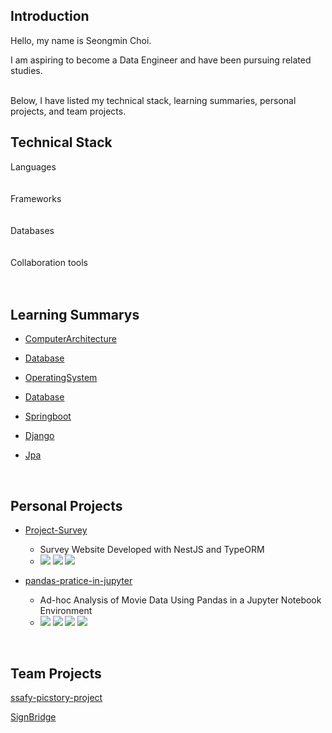<h2><div> Introduction </div></h3>

<div>
Hello, my name is Seongmin Choi. <br>

I am aspiring to become a Data Engineer and have been pursuing related studies. 
</div>
<br>
Below, I have listed my technical stack, learning summaries, personal projects, and team projects. 
<h2><div> Technical Stack</div></h2>
  <div>
    <div>
        <div>
            <div>
              Languages
            </div>
             <img
              key=283876.31851924106
              style = "margin: 5px 5px;"
              src=https://img.shields.io/badge/java-b07219?style=flat&logo=java&logoColor=white
              alt=""
            /> <img
              key=866965.3981998923
              style = "margin: 5px 5px;"
              src=https://img.shields.io/badge/python-3581ba?style=flat&logo=python&logoColor=white
              alt=""
            />
        </div>
        <br>
        <div>
            <div>
                Frameworks
            </div>
            <img
              key=893828.5052125546
              style = "margin: 5px 5px;"
              src=https://img.shields.io/badge/springboot-6DB33F?style=flat&logo=springboot&logoColor=white
              alt=""
            /> <img
              key=112977.92737826108
              style = "margin: 5px 5px;"
              src=https://img.shields.io/badge/django-092E20?style=flat&logo=django&logoColor=white
              alt=""
            />
        </div>
        <br>
        <div>
            <div>
                Databases
            </div>
            <img
              key=321344.6086252308
              style = "margin: 5px 5px;"
              src=https://img.shields.io/badge/redis-DC382D?style=flat&logo=redis&logoColor=white
              alt=""
            /> <img
              key=63850.49822804865
              style = "margin: 5px 5px;"
              src=https://img.shields.io/badge/mariadb-003545?style=flat&logo=mariadb&logoColor=white
              alt=""
            /> <img
              key=523461.6249694807
              style = "margin: 5px 5px;"
              src=https://img.shields.io/badge/mysql-4479A1?style=flat&logo=mysql&logoColor=white
              alt=""
            />
            <img
              key=283876.31851924106
              style = "margin: 5px 5px;"
              src=https://img.shields.io/badge/postgresql-12D289?style=flat&logo=postgresql&logoColor=white
              alt=""
            />
        </div>
        <br>
        <div>
            <div>
                Collaboration tools
            </div>
            <img
              key=476389.1611351678
              style = "margin: 5px 5px;"
              src=https://img.shields.io/badge/git-F05032?style=flat&logo=git&logoColor=white
              alt=""
            />
            <img
              key=476389.1611351678
              style = "margin: 5px 5px;"
              src=https://img.shields.io/badge/jira-2196F3?style=flat&logo=jira&logoColor=white
              alt=""
            />
            <img
              key=476389.1611351678
              style = "margin: 5px 5px;"
              src=https://img.shields.io/badge/notion-000000?style=flat&logo=notion&logoColor=white
              alt=""
            />
        </div>
      </div>	
  </div>
</div>
<br>

<h2><div> Learning Summarys </div></h2>
<ul> 
  
  <li> 
    <p><a href="https://github.com/et2468/Note-Programming/tree/master/Note-ComputerArchitecture">ComputerArchitecture</a></p>
  </li>
  <li> 
    <p><a href="Note-Programming/tree/master/Note-Database">Database</a></p>
  </li>
  <li> 
    <p><a href="Note-Programming/tree/master/Note-OperatingSystem">OperatingSystem</a></p>
  </li>
  <li> 
    <p><a href="Note-Programming/tree/master/Note-Network">Database</a></p>
  </li>

  <li> 
    <p><a href="Note-Programming/tree/master/Note-Springboot">Springboot</a></p>
  </li>
  <li> 
    <p><a href="Note-Programming/tree/master/Note-Django">Django</a></p>
  </li>
  <li> 
    <p><a href="Note-Programming/tree/master/Note-JPA">Jpa</a></p>
  </li>
  
</ul>

<br>
<h2><div> Personal Projects </div></h2>
<ul> 
    <li> 
      <p><a href="https://github.com/et2468/Project-Survey">Project-Survey</a></p>
      <ul>
        <li>Survey Website Developed with NestJS and TypeORM</li>
        <li>
          <img src="https://img.shields.io/badge/nestjs-ffead8?style=flat"/>
          <img src="https://img.shields.io/badge/typeorm-ffead8?style=flat"/>
          <img src="https://img.shields.io/badge/postgresql-ffead8?style=flat"/>
        </li>
      </ul>
    </li>
    <li>
      <p><a href="https://github.com/et2468/pandas-pratice-in-jupyter">pandas-pratice-in-jupyter</a></p>
      <ul>
        <li>Ad-hoc Analysis of Movie Data Using Pandas in a Jupyter Notebook Environment</li>
        <li>
          <img src="https://img.shields.io/badge/jupyter-ffead8?style=flat"/>
          <img src="https://img.shields.io/badge/pandas-ffead8?style=flat"/>
          <img src="https://img.shields.io/badge/matplotlib-ffead8?style=flat"/>
          <img src="https://img.shields.io/badge/seaborn-ffead8?style=flat"/>
        </li>
      </ul>
    </li>
</ul>

<br>

<h2><div> Team Projects </div></h2>
<p><a href="https://github.com/ssafy-picstory-project">ssafy-picstory-project</a></p>
<p><a href="https://github.com/SignBridge">SignBridge</a></p>

